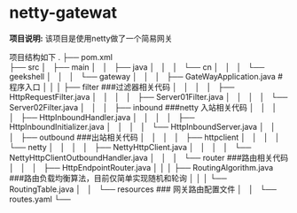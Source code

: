# netty-gatewat
**项目说明:**
该项目是使用netty做了一个简易网关

项目结构如下
.
├── pom.xml <br>
├── src
│   ├── main
│   │   ├── java
│   │   │   └── cn
│   │   │       └── geekshell
│   │   │           └── gateway
│   │   │               ├── GateWayApplication.java   #程序入口
│   │   │               ├── filter ###过滤器相关代码
│   │   │               │   ├── HttpRequestFilter.java
│   │   │               │   ├── Server01Filter.java
│   │   │               │   └── Server02Filter.java
│   │   │               ├── inbound ###netty 入站相关代码
│   │   │               │   ├── HttpInboundHandler.java
│   │   │               │   ├── HttpInboundInitializer.java
│   │   │               │   └── HttpInboundServer.java
│   │   │               ├── outbound ###出站相关代码
│   │   │               │   ├── httpclient
│   │   │               │   └── netty 
│   │   │               │       ├── NettyHttpClient.java
│   │   │               │       └── NettyHttpClientOutboundHandler.java 
│   │   │               └── router ###路由相关代码
│   │   │                   ├── HttpEndpointRouter.java
│   │   │                   ├── RoutingAlgorithm.java ###路由负载均衡算法，目前仅简单实现随机和轮询
│   │   │                   └── RoutingTable.java
│   │   └── resources ### 网关路由配置文件
│   │       └── routes.yaml
└── 


